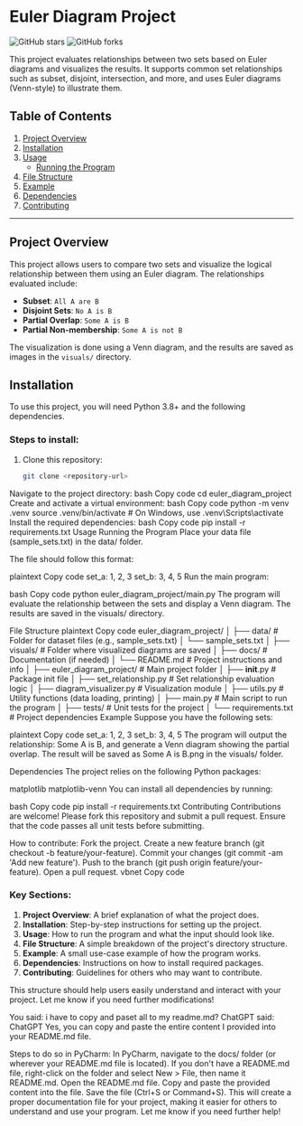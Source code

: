 
# Euler Diagram Project

![GitHub stars](https://img.shields.io/github/stars/Salehafroogh/euler-diagram-project?style=social)
![GitHub forks](https://img.shields.io/github/forks/Salehafroogh/euler-diagram-project?style=social)


This project evaluates relationships between two sets based on Euler diagrams and visualizes the results. It supports common set relationships such as subset, disjoint, intersection, and more, and uses Euler diagrams (Venn-style) to illustrate them.

## Table of Contents

1. [Project Overview](#project-overview)
2. [Installation](#installation)
3. [Usage](#usage)
   - [Running the Program](#running-the-program)
4. [File Structure](#file-structure)
5. [Example](#example)
6. [Dependencies](#dependencies)
7. [Contributing](#contributing)

---

## Project Overview

This project allows users to compare two sets and visualize the logical relationship between them using an Euler diagram. The relationships evaluated include:

- **Subset**: `All A are B`
- **Disjoint Sets**: `No A is B`
- **Partial Overlap**: `Some A is B`
- **Partial Non-membership**: `Some A is not B`

The visualization is done using a Venn diagram, and the results are saved as images in the `visuals/` directory.

## Installation

To use this project, you will need Python 3.8+ and the following dependencies.

### Steps to install:
1. Clone this repository:
   ```bash
   git clone <repository-url>
Navigate to the project directory:
bash
Copy code
cd euler_diagram_project
Create and activate a virtual environment:
bash
Copy code
python -m venv .venv
source .venv/bin/activate  # On Windows, use .venv\Scripts\activate
Install the required dependencies:
bash
Copy code
pip install -r requirements.txt
Usage
Running the Program
Place your data file (sample_sets.txt) in the data/ folder.

The file should follow this format:

plaintext
Copy code
set_a: 1, 2, 3
set_b: 3, 4, 5
Run the main program:

bash
Copy code
python euler_diagram_project/main.py
The program will evaluate the relationship between the sets and display a Venn diagram. The results are saved in the visuals/ directory.

File Structure
plaintext
Copy code
euler_diagram_project/
│
├── data/                         # Folder for dataset files (e.g., sample_sets.txt)
│   └── sample_sets.txt
│
├── visuals/                      # Folder where visualized diagrams are saved
│
├── docs/                         # Documentation (if needed)
│   └── README.md                 # Project instructions and info
│
├── euler_diagram_project/         # Main project folder
│   ├── __init__.py                # Package init file
│   ├── set_relationship.py        # Set relationship evaluation logic
│   ├── diagram_visualizer.py      # Visualization module
│   ├── utils.py                   # Utility functions (data loading, printing)
│   ├── main.py                    # Main script to run the program
│
├── tests/                        # Unit tests for the project
│
└── requirements.txt              # Project dependencies
Example
Suppose you have the following sets:

plaintext
Copy code
set_a: 1, 2, 3
set_b: 3, 4, 5
The program will output the relationship: Some A is B, and generate a Venn diagram showing the partial overlap. The result will be saved as Some A is B.png in the visuals/ folder.

Dependencies
The project relies on the following Python packages:

matplotlib
matplotlib-venn
You can install all dependencies by running:

bash
Copy code
pip install -r requirements.txt
Contributing
Contributions are welcome! Please fork this repository and submit a pull request. Ensure that the code passes all unit tests before submitting.

How to contribute:
Fork the project.
Create a new feature branch (git checkout -b feature/your-feature).
Commit your changes (git commit -am 'Add new feature').
Push to the branch (git push origin feature/your-feature).
Open a pull request.
vbnet
Copy code

### Key Sections:

1. **Project Overview**: A brief explanation of what the project does.
2. **Installation**: Step-by-step instructions for setting up the project.
3. **Usage**: How to run the program and what the input should look like.
4. **File Structure**: A simple breakdown of the project's directory structure.
5. **Example**: A small use-case example of how the program works.
6. **Dependencies**: Instructions on how to install required packages.
7. **Contributing**: Guidelines for others who may want to contribute.

This structure should help users easily understand and interact with your project. Let me know if you need further modifications!






You said:
i have to copy and paset all to my readme.md?
ChatGPT said:
ChatGPT
Yes, you can copy and paste the entire content I provided into your README.md file.

Steps to do so in PyCharm:
In PyCharm, navigate to the docs/ folder (or wherever your README.md file is located).
If you don't have a README.md file, right-click on the folder and select New > File, then name it README.md.
Open the README.md file.
Copy and paste the provided content into the file.
Save the file (Ctrl+S or Command+S).
This will create a proper documentation file for your project, making it easier for others to understand and use your program. Let me know if you need further help!







